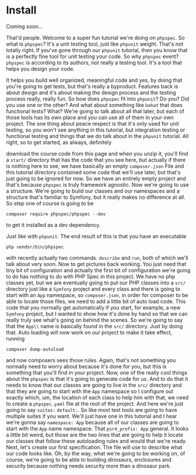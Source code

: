 # Install

Coming soon...

That'd people. Welcome to a super fun tutorial we're doing on `phpspec`. So what is
`phpspec`? It's a unit testing tool, just like `phpunit` weight. That's not totally
right. If you've gone through our `phpunit` tutorial, then you know that is a
perfectly fine tool for unit testing your code. So why `phpspec` event? `phpspec`
is according to its authors, not really a testing tool. It's a tool that helps you
design your code.

It helps you build well organized, meaningful code and yes, by doing that you're
going to get tests, but that's really a byproduct. Features back is about design and
it's about making the design process and the testing process really, really fun. So
how does `phpspec` fit into `phpunit`? Do you? Did you use one or the other? And what
about something like `behat` that does functional tests? What? We're going to talk about
all that later, but each of those tools has its own place and you can use all of them
in your own project. The one thing about peace respect is that it's only used for
unit testing, so you won't see anything in this tutorial, but integration testing or
functional testing and things that we do talk about in the `phpunit` tutorial. All
right, so to get started, as always, definitely

download the course code from this page and when you unzip it, you'll find a `start/`
directory that has the code that you see here, but actually if there is nothing here
to see, we have basically an empty `composer.json` File and this tutorial
directory contained some code that we'll use later, but that's just going to be
ignored for now. So we have an entirely empty project and that's because `phpspec` is
truly framework agnostic. Now we're going to use a structure. We're going to build
our classes and our namespaces and a structure that's familiar to Symfony, but it
really makes no difference at all. So step one of course is going to be

```terminal-silent
composer require phpspec/phpspec --dev
```

to get it installed as a dev dependency.

Just like with `phpunit`. The end result of this is that you have an executable

```terminal-silent
php vendor/bin/phpspec
```

with recently actually two commands. `describe` and `run`, both of which
we'll talk about very soon. Now to get pictures back working. You just need that tiny
bit of configuration and actually the first bit of configuration we're going to do
has nothing to do with PHP Spec in this project. We have no php classes yet, but we
are eventually going to put our PHP classes into a `src/` directory just like a
`Symfony` project and every class and there is going to start with an `App` namespace, so
`composer.json`, in order for composer to be able to locate those files, we need
to add a little bit of auto load code. This code that you normally get automatically
if you start, for example, a new `Symfony` project, but I wanted to show how it's done
by hand so that we can really truly see what's going on behind the scenes. So we're
going to say that the `App\\` name is basically found in the `src/` directory. Just by
doing that. Auto loading will now work on our project to make it take effect, running

```terminal
composer dump-autoload
```

and now composers sees those rules. Again, that's not something you normally need to
worry about because it's done for you, but this is something that you'll find in your
project. Now, one of the really cool things about the `phpspec` is that it's going to
generate code for us. And to do that it needs to know that our classes are going to
live in the `src/` directory and that they are going to start with the `App` namespace
so I configure out exactly which, um, the location of each class to help him with
that, we need to create a `phpspec.yaml` file at the root of the project. And here we're
just going to say `suites:` `default:`. So like most test tools are going to have multiple
suites if you want. We'll just have one in this tutorial and I hear we're gonna say
`namespace: App` because all of our classes are going to start with the `App` name
namespace. That `psr4_prefix: App` general. It looks a little bit weird, but those
are the two lines that are going to help it locate our classes that follow these
autoloading rules and would that we're ready. Next, let's create our first
specification. The file will use to describe what our code looks like. Oh, by the
way, what we're going to be working on, of course, we're going to be able to building
dinosaurs, enclosures and security because nothing needs security more than a
dinosaur park.
